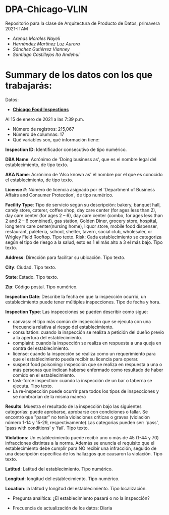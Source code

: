 # DPA-Chicago-VLIN

Repositorio para la clase de Arquitectura de Producto de Datos, primavera 2021-ITAM

- _Arenas Morales Nayeli_
- _Hernández Martínez Luz Aurora_
- _Sánchez Gutiérrez Vianney_
- _Santiago Castillejos Ita Andehui_

# Summary de los datos con los que trabajarás:

Datos: 
- [**Chicago Food Inspections**](https://data.cityofchicago.org/Health-Human-Services/Food-Inspections/4ijn-s7e5)

Al 15 de enero de 2021 a las 7:39 p.m.
  - Número de registros: 215,067
  - Número de columnas: 17
  - Qué variables son, qué información tiene:

**Inspection ID**: Identificador consecutivo de tipo numérico.

**DBA Name**: Acrónimo de 'Doing business as', que es el nombre legal del establecimiento, de tipo texto.

**AKA Name**: Acrónimo de 'Also known as' el nombre por el que es conocido el establecimiento, de tipo texto.

**License #**: Número de licencia asignado por el 'Department of Business Affairs and Consumer Protection', de tipo numérico.

**Facility Type**: Tipo de servicio según su descripción: bakery, banquet hall, candy store, caterer, coffee shop, day care center (for ages less than 2), day care center (for ages 2 – 6), day care center (combo, for ages less than 2 and 2 – 6 combined), gas station, Golden Diner, grocery store, hospital, long term care center(nursing home), liquor store, mobile food dispenser, restaurant, paleteria, school, shelter, tavern, social club, wholesaler, or Wrigley Field Rooftop. Tipo texto.
Risk: Cada establecimiento se categoriza según el tipo de riesgo a la salud, esto es 1 el más alto a 3 el más bajo. Tipo texto.

**Address**: Dirección para facilitar su ubicación. Tipo texto.

**City**: Ciudad. Tipo texto.

**State**: Estado. Tipo texto.	

**Zip**: Código postal. Tipo numérico.

**Inspection Date**: Describe la fecha en que la inspección ocurrió, un establecimiento puede tener múltiples inspecciones. Tipo de fecha y hora.

**Inspection Type**: Las inspecciones se pueden describir como sigue:

* canvass: el tipo más común de inspección que se ejecuta con una frecuencia relativa al riesgo del establecimiento.
* consultation: cuando la inspección se realiza a petición del dueño previo a la apertura del establecimiento.
* complaint: cuando la inspección se realiza en respuesta a una queja en contra del establecimiento.
* license: cuando la inspección se realiza como un requerimiento para que el establecimiento pueda recibir su licencia para operar.
* suspect food poisoning: inspección que se realiza en respuesta a una o más personas que indican haberse enfermado como resultado de haber comido en el establecimiento.
* task-force inspection: cuando la inspección de un bar o taberna se ejecuta. Tipo texto.
* La re-inspección puede ocurrir para todos los tipos de inspecciones y se nombrarían de la misma manera

**Results**: Muestra el resultado de la inspección bajo las siguientes categorías: puede aprobarse, aprobarse con condiciones o fallar. Se encontró que "pasar" no tenía violaciones críticas o graves (violación número 1-14 y 15-29, respectivamente).Las categorias pueden ser: 'pass', 'pass with conditions' y 'fail'.  Tipo texto.

**Violations**: Un establecimiento puede recibir uno o más de 45 (1-44 y 70) infracciones distintas a la norma. Además se enuncia el requisito que el establecimiento debe cumplir para NO recibir una infracción, seguido de una descripción específica de los hallazgos que causaron la violación. Tipo texto.

**Latitud**: Latitud del establecimiento. Tipo numérico.

**Longitud**: longitud del establecimiento. Tipo numérico.

**Location**: la latitud y longitud del establecimiento. Tipo localización.

- Pregunta analítica: ¿El establecimiento pasará o no la inspección?

- Frecuencia de actualización de los datos: Diaria
